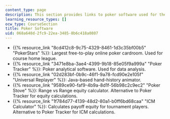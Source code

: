 ```yaml
---
content_type: page
description: This section provides links to poker software used for the course.
learning_resource_types: []
ocw_type: CourseSection
title: Poker Software
uid: 068a648d-2fc9-22ea-3485-8b6c418a0807
---
```


*   {{% resource_link "8cd412c8-9c75-4329-8461-1d3c35bf00b5" "PokerStars" %}}: Largest free-to-play online poker cardroom. Used for course home league.
*   {{% resource_link "3471e8ba-3ae4-4399-9b18-85e05f9a999a" "Poker Tracker" %}}: Poker analytical software. Used for data analysis.
*   {{% resource_link "02d283bf-0b9c-46f1-9a78-fcd90e2e105f" "Universal Replayer" %}}: Java-based hand-history animator.
*   {{% resource_link "9589ce90-faf9-4b9a-8d1f-56b98c2c9ec2" "Poker Stove" %}}: Range vs Range equity calculator. Alternative to Poker Tracker for equity calculations.
*   {{% resource_link "1f784d77-4139-48d2-80a1-b0ff6bd68caa" "ICM Calculator" %}}: Calculates payoff equity for tournament players. Alternative to Poker Tracker for ICM calculations.